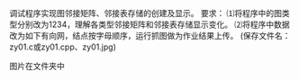 调试程序实现图邻接矩阵、邻接表存储的创建及显示。 要求： ⑴将程序中的图类型分别改为1234，理解各类型邻接矩阵和邻接表存储显示变化。 ⑵将程序中数据改为如下有向网，结点按字母顺序，运行抓图做为作业结果上传。 (保存文件名：zy01.c或zy01.cpp、zy01.jpg)

图片在文件夹中